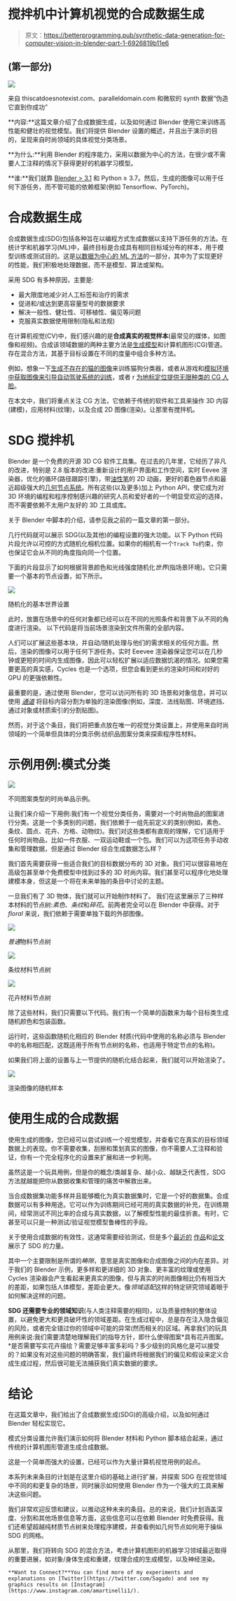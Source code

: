 # 搅拌机中计算机视觉的合成数据生成

> 原文：<https://betterprogramming.pub/synthetic-data-generation-for-computer-vision-in-blender-part-1-6926819b11e6>

## (第一部分)

![](img/d704584c63f885422914f1f8b9385849.png)

来自 thiscatdoesnotexist.com、paralleldomain.com 和微软的 synth 数据“伪造它直到你成功”

**内容:**这篇文章介绍了合成数据生成，以及如何通过 Blender 使用它来训练高性能和健壮的视觉模型。我们将提供 Blender 设置的概述，并且出于演示的目的，呈现来自时尚领域的具体视觉分类场景。

**为什么:**利用 Blender 的程序能力，采用以数据为中心的方法，在很少或不需要人工注释的情况下获得更好的机器学习模型。

**谁:**我们就靠 [Blender > 3.1](https://www.blender.org/download/) 和 Python ≥ 3.7。然后，生成的图像可以用于任何下游任务，而不管可能的依赖框架(例如 Tensorflow、PyTorch)。

# 合成数据生成

合成数据生成(SDG)包括各种旨在以编程方式生成数据以支持下游任务的方法。在统计学和机器学习(ML)中，最终目标是合成具有相同目标域分布的样本，用于模型训练或测试目的。这是[以数据为中心的 ML 方法](https://datacentricai.org/)的一部分，其中为了实现更好的性能，我们积极地处理数据，而不是模型、算法或架构。

采用 SDG 有多种原因，主要是:

*   最大限度地减少对人工标签和治疗的需求
*   促进和/或达到更高容量型号的数据要求
*   解决一般性、健壮性、可移植性、偏见等问题
*   克服真实数据使用限制(隐私和法规)

在计算机视觉(CV)中，我们感兴趣的是**合成真实的视觉样本**(最常见的媒体，如图像和视频)。合成该领域数据的两种主要方法是[生成模型](https://www.deeplearningweekly.com/p/deep-learning-weekly-generative-modeling)和计算机图形(CG)管道。存在混合方法，其基于目标设置在不同的度量中组合多种方法。

例如，想象一下[生成不存在的猫的图像](https://thiscatdoesnotexist.com/)来训练猫狗分类器，或者从游戏和[模拟环境中获取图像来引导自动驾驶系统的训练](https://paralleldomain.com/)，或者 r [为地标定位提供无限种类的 CG 人脸](https://microsoft.github.io/FaceSynthetics/)。

在本文中，我们将重点关注 CG 方法，它依赖于传统的软件和工具来操作 3D 内容(建模)，应用材料(纹理)，以及合成 2D 图像(渲染)。让那里有搅拌机。

# SDG 搅拌机

Blender 是一个免费的开源 3D CG 软件工具集。在过去的几年里，它经历了非凡的改进，特别是 2.8 版本的改进:重新设计的用户界面和工作空间，实时 Eevee 渲染器，优化的循环(路径跟踪引擎)，带[油性笔](https://towardsdatascience.com/blender-2-8-grease-pencil-scripting-and-generative-art-cbbfd3967590)的 2D 动画，更好的着色器节点和最近超级强大的[几何节点系统](https://docs.blender.org/manual/en/latest/modeling/geometry_nodes/introduction.html)。所有这些(以及更多)加上 Python API，使它成为对 3D 环境的编程和程序控制感兴趣的研究人员和爱好者的一个明显受欢迎的选择，而不需要依赖不太用户友好的 3D 工具或库。

关于 Blender 中脚本的介绍，请参见我之前的一篇文章的第一部分。

几行代码就可以展示 SDG(以及其他)的编程设置的强大功能。以下 Python 代码片段允许以可控的方式随机化相机位置。如果你的相机有一个`Track To`约束，你也保证它会从不同的角度指向同一个位置。

下面的片段显示了如何根据背景颜色和光线强度随机化*世界*(指场景环境)。它只需要一个基本的节点设置，如下所示。

![](img/4a013d62205c83a949a38402793fcf41.png)

随机化的基本世界设置

此时，放置在场景中的任何对象都已经可以在不同的光照条件和背景下从不同的角度进行渲染。
以下代码是将当前场景渲染到文件所需的全部内容。

人们可以扩展这些基本块，并自动/随机处理与他们的需求相关的任何方面。然后，渲染的图像可以用于任何下游任务。实时 Eeevee 渲染器保证您可以在几秒钟或更短的时间内生成图像，因此可以轻松扩展以适应数据饥渴的情况。如果您需要更高的真实感，Cycles 也是一个选项，但您会看到更长的渲染时间和对好的 GPU 的更强依赖性。

最重要的是，通过使用 Blender，您可以访问所有的 3D 场景和对象信息，并可以使用 [*通道*](https://docs.blender.org/manual/en/latest/render/layers/passes.html) 将目标内容分割为单独的渲染图像(例如，深度、法线贴图、环境遮挡、通过对象或材质索引的分割贴图)。

然而，对于这个条目，我们将把重点放在唯一的视觉分类设置上，并使用来自时尚领域的一个简单但具体的分类示例:纺织品图案分类来探索程序性材料。

# 示例用例:模式分类

![](img/308465e449be3c3dbcddd59670ebb657.png)

不同图案类型的时尚单品示例。

让我们来介绍一下用例:我们有一个视觉分类任务，需要对一个时尚物品的图案进行分类。这是一个多类别的问题，我们依赖于一组先前定义的类别(例如，素色、条纹、圆点、花卉、方格、动物纹)。我们对这些类都有直观的理解，它们适用于任何时尚物品，比如一件衣服、一双运动鞋或一个包。我们可以为这项任务手动收集和管理数据，但是通过 Blender 综合生成数据怎么样？

我们首先需要获得一些适合我们的目标数据分布的 3D 对象。我们可以很容易地在高级包甚至单个免费模型中找到过多的 3D 时尚内容。我们甚至可以程序化地处理建模本身，但这是一个将在未来单独的条目中讨论的主题。

一旦我们有了 3D 物体，我们就可以开始制作材料了。
我们在这里展示了三种样本材料的节点树:*素色*、*条纹*和*碎花*。前两者完全可以在 Blender 中获得。对于 *floral* 来说，我们依赖于需要单独下载的外部图像。

![](img/75b3773bca2e6cd1f2d31ddb21133820.png)

*普通*物料节点树

![](img/37dae167dd89849521aa901153b9b7ac.png)

条纹材料节点树

![](img/a73b19642941d2fbdfeffe448043d4ba.png)

花卉材料节点树

除了这些材料，我们只需要以下代码。我们有一个简单的函数来为每个目标类生成随机颜色和包装函数。

运行时，这些函数随机化相应的 Blender 材质(代码中使用的名称必须与 Blender 中的名称相匹配，这既适用于所有节点树的名称，也适用于特定节点的名称)。

如果我们将上面的设置与上一节提供的随机化结合起来，我们就可以开始渲染了。

![](img/832bbae439242b838a512e75c7dafd3d.png)

渲染图像的随机样本

# 使用生成的合成数据

使用生成的图像，您已经可以尝试训练一个视觉模型，并查看它在真实的目标领域数据上的表现。你不需要收集，刮擦和策划真实的图像，你不需要人工注释和验证，你有一个完全程序化的设置来扩展和进一步利用。

虽然这是一个玩具用例，但是你的概念/类越复杂、越小众、越缺乏代表性，SDG 方法就越能把你从数据收集和管理的痛苦中解救出来。

当合成数据集功能多样并且能够概化为真实数据集时，它是一个好的数据集。合成数据可以有多种用途。它可以作为训练期间已经可用的真实数据的补充，在训练期间，经常测试不同比率的合成与真实数据，以了解模型性能的最佳折衷。有时，它甚至可以只是一种测试/验证视觉模型鲁棒性的手段。

关于使用合成数据的有效性，这通常需要经验测试，但是多个[最近的](https://github.com/StoryMY/take-off-eyeglasses) [作品](https://ai.googleblog.com/2021/06/toward-generalized-sim-to-real-transfer.html)和[论文](https://microsoft.github.io/FaceSynthetics/)展示了 SDG 的力量。

其中一个主要限制是所谓的*畴隙*，意思是真实图像和合成图像之间的内在差异。对于我们的 Blender 示例，更多样和更详细的 3D 对象、更丰富的纹理或使用 Cycles 渲染器会产生看起来更真实的图像，但与真实的时尚图像相比仍有相当大的差距，如果包括人体模型，差距会更大。像*领域适配*这样的特定研究领域着眼于如何解决这样的问题。

**SDG 还需要专业的领域知识**(与人类注释需要的相同)，以及质量控制的整体设置，以避免更大和更具破坏性的领域差距。在生成过程中，总是存在注入隐含偏见的风险，或者完全错过你的领域中可能的异常(然而相关的)区域。再拿我们的玩具用例来说:我们需要清楚地理解我们的指导方针，即什么使得图案*具有花卉图案。*是否需要写实花卉描绘？需要足够丰富多彩吗？多少级别的风格化是可以接受的？如果没有对这些问题的明确答案，我们最终将根据我们的偏见和假设来定义合成生成过程，然后很可能无法捕获我们真实数据的要求。

# 结论

在这篇文章中，我们给出了合成数据生成(SDG)的高级介绍，以及如何通过 Blender 轻松实现它。

模式分类设置允许我们演示如何将 Blender 材料和 Python 脚本结合起来，通过传统的计算机图形管道生成合成数据。

这是一个简单而强大的设置，已经可以作为大量计算机视觉用例的起点。

本系列未来条目的计划是在这里介绍的基础上进行扩展，并探索 SDG 在视觉领域中不同的和更复杂的场景，同时展示如何使用 Blender 作为一个强大的工具来解决这些问题。

我们非常欢迎反馈和建议，以推动这种未来的条目。总的来说，我们计划涵盖深度、分割和其他场景信息等方面，这些信息可以在依赖 Blender 时免费获得。我们还希望超越纯材质节点树来处理程序建模，并查看例如几何节点如何用于操纵 SDG 的网格。

从那里，我们将转向 SDG 的混合方法，考虑计算机图形的机器学习领域最近取得的重要进展，如对象/身体生成和重建，纹理合成的生成模型，以及神经渲染。

```
**Want to Connect?**You can find more of my experiments and explanations on [Twitter](https://twitter.com/5agado) and see my graphics results on [Instagram](https://www.instagram.com/amartinelli1/).
```